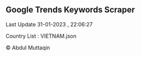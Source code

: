 

## Google Trends Keywords Scraper 
 
Last Update 31-01-2023 , 22:06:27

Country List :
VIETNAM.json



© Abdul Muttaqin 
